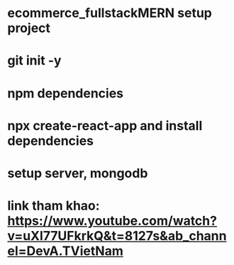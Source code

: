 # ecommerce_fullstackMERN setup project
# git init -y
# npm dependencies
# npx create-react-app and install dependencies
# setup server, mongodb


# link tham khao: https://www.youtube.com/watch?v=uXl77UFkrkQ&t=8127s&ab_channel=DevA.TVietNam